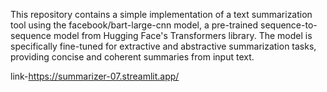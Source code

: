 This repository contains a simple implementation of a text summarization tool using the facebook/bart-large-cnn model, a pre-trained sequence-to-sequence model from Hugging Face's Transformers library. The model is specifically fine-tuned for extractive and abstractive summarization tasks, providing concise and coherent summaries from input text.

link-https://summarizer-07.streamlit.app/
